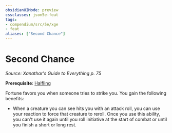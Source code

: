 ```yaml
---
obsidianUIMode: preview
cssclasses: json5e-feat
tags:
- compendium/src/5e/xge
- feat
aliases: ["Second Chance"]
---
```

# Second Chance
*Source: Xanathar's Guide to Everything p. 75*  

**Prerequisite**: [Halfling](halfling.md)

Fortune favors you when someone tries to strike you. You gain the following benefits:

- When a creature you can see hits you with an attack roll, you can use your reaction to force that creature to reroll. Once you use this ability, you can't use it again until you roll initiative at the start of combat or until you finish a short or long rest.